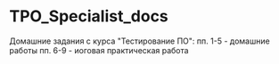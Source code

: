 # TPO_Specialist_docs
Домашние задания с курса "Тестирование ПО":
пп. 1-5 - домашние работы
пп. 6-9 - иоговая практическая работа
